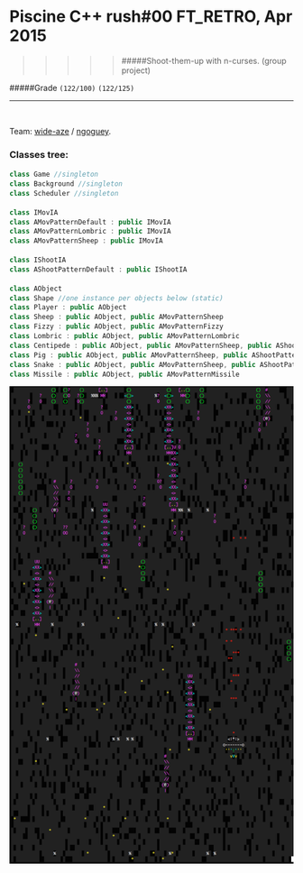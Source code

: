 # Piscine C++ rush#00 FT_RETRO, Apr 2015
>>>>> #####Shoot-them-up with n-curses. (group project)

#####Grade ``(122/100)`` ``(122/125)``
--------  -----------------------

<br>

Team: [wide-aze](https://github.com/wide-aze) / [ngoguey](https://github.com/Ngoguey42).
 
### Classes tree:
```cpp
class Game //singleton
class Background //singleton
class Scheduler //singleton

class IMovIA
class AMovPatternDefault : public IMovIA
class AMovPatternLombric : public IMovIA
class AMovPatternSheep : public IMovIA

class IShootIA
class AShootPatternDefault : public IShootIA

class AObject
class Shape //one instance per objects below (static)
class Player : public AObject
class Sheep : public AObject, public AMovPatternSheep
class Fizzy : public AObject, public AMovPatternFizzy
class Lombric : public AObject, public AMovPatternLombric
class Centipede : public AObject, public AMovPatternSheep, public AShootPatternDefault
class Pig : public AObject, public AMovPatternSheep, public AShootPatternDefault
class Snake : public AObject, public AMovPatternSheep, public AShootPatternDefault
class Missile : public AObject, public AMovPatternMissile
```

![ft_retro](./ft_retro.png)
<br><br><br><br><br><br><br><br>
